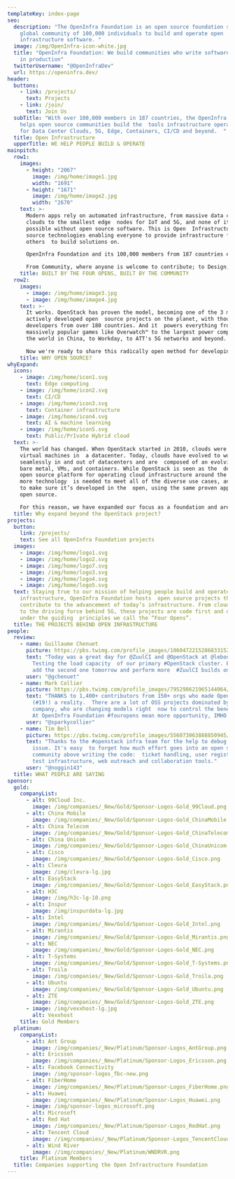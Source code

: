 ```yaml
---
templateKey: index-page
seo:
  description: "The OpenInfra Foundation is an open source foundation supporting a
    global community of 100,000 individuals to build and operate open
    infrastructure software. "
  image: /img/OpenInfra-icon-white.jpg
  title: "OpenInfra Foundation: We build communities who write software that runs
    in production"
  twitterUsername: "@OpenInfraDev"
  url: https://openinfra.dev/
header:
  buttons:
    - link: /projects/
      text: Projects
    - link: /join/
      text: Join Us
  subTitle: "With over 100,000 members in 187 countries, the OpenInfra Foundation
    helps open source communities build the  tools infrastructure operators need
    for Data Center Clouds, 5G, Edge, Containers, CI/CD and beyond.  "
  title: Open Infrastructure
  upperTitle: WE HELP PEOPLE BUILD & OPERATE
mainpitch:
  row1:
    images:
      - height: "2067"
        image: /img/home/image1.jpg
        width: "1691"
      - height: "1671"
        image: /img/home/image2.jpg
        width: "2670"
    text: >-
      Modern apps rely on automated infrastructure, from massive data center
      clouds to the smallest edge  nodes for IoT and 5G, and none of it is
      possible without open source software. This is Open  Infrastructure: open
      source technologies enabling everyone to provide infrastructure for
      others  to build solutions on.

      OpenInfra Foundation and its 100,000 members from 187 countries exist to ensure each open source component is  built and tested together, collaboratively, with a radical approach to openness we call the  Four Opens: Open Source, Development, Design and Community.

      From Community, where anyone is welcome to contribute; to Design, where diverse ideas are shared  before the coding begins; to Development, when every patch is visible and tested before it lands;  to the Source code itself, which is shared with the world: each is critical to how we deliver  open source.
    title: BUILT BY THE FOUR OPENS, BUILT BY THE COMMUNITY
  row2:
    images:
      - image: /img/home/image3.jpg
      - image: /img/home/image4.jpg
    text: >-
      It works. OpenStack has proven the model, becoming one of the 3 most
      actively developed open  source projects on the planet, with thousands of
      developers from over 180 countries. And it  powers everything from
      massively popular games like Overwatch™ to the largest power company  in
      the world in China, to Workday, to ATT's 5G networks and beyond.

      Now we're ready to share this radically open method for developing open source software with  the world beyond OpenStack, helping people build and operate open infrastructure.
    title: WHY OPEN SOURCE?
whyExpand:
  icons:
    - image: /img/home/icon1.svg
      text: Edge computing
    - image: /img/home/icon2.svg
      text: CI/CD
    - image: /img/home/icon3.svg
      text: Container infrastructure
    - image: /img/home/icon4.svg
      text: AI & machine learning
    - image: /img/home/icon5.svg
      text: Public/PrIvate Hybrid cloud
  text: >-
    The world has changed. When OpenStack started in 2010, clouds were mainly in
    virtual machines in  a datacenter. Today, clouds have evolved to work
    seamlessly in and out of datacenters and are  composed of an evolving mix of
    bare metal, VMs, and containers. While OpenStack is seen as the  de facto
    open source platform for operating cloud infrastructure around the world,
    more technology  is needed to meet all of the diverse use cases, and we want
    to make sure it’s developed in the  open, using the same proven approach to
    open source.

    For this reason, we have expanded our focus as a foundation and are helping to establish new open  source communities to advance areas where technology can successfully contribute to the development  of open infrastructure: AI/Machine Learning, CI/CD, Container Infrastructure, Edge Computing and  of course, Public, Private and Hybrid Clouds.
  title: Why expand beyond the OpenStack project?
projects:
  button:
    link: /projects/
    text: See all OpenInfra Foundation projects
  images:
    - image: /img/home/logo1.svg
    - image: /img/home/logo2.svg
    - image: /img/home/logo7.svg
    - image: /img/home/logo3.svg
    - image: /img/home/logo4.svg
    - image: /img/home/logo5.svg
  text: Staying true to our mission of helping people build and operate open
    infrastructure, OpenInfra Foundation hosts  open source projects that
    contribute to the advancement of today’s infrastructure. From cloud  hosting
    to the driving force behind 5G, these projects are code first and operate
    under the guiding  principles we call the “Four Opens”.
  title: THE PROJECTS BEHIND OPEN INFRASTRUCTURE
people:
  review:
    - name: Guillaume Chenuet
      picture: https://pbs.twimg.com/profile_images/1060472215286833152/cqMbWgDq_bigger.jpg
      text: "Today was a great day for @ZuulCI and @OpenStack at @leboncoinEng!
        Testing the load capacity  of our primary #OpenStack cluster. Excited to
        add the second one tomorrow and perform more  #ZuulCI builds on them!"
      user: "@gchenuet"
    - name: Mark Collier
      picture: https://pbs.twimg.com/profile_images/795298621965144064/rbQvkw0c_bigger.jpg
      text: "THANKS to 1,400+ contributors from 150+ orgs who made OpenStack Stein
        (#19!) a reality.  There are a lot of OSS projects dominated by one
        company, who are changing models right  now to control the benefits($).
        At OpenInfra Foundation #fouropens mean more opportunity, IMHO."
      user: "@sparkycollier"
    - name: Tim Bell
      picture: https://pbs.twimg.com/profile_images/556073063888850945/xCO4x5vO_bigger.jpeg
      text: "Thanks to the #openstack infra team for the help to debug a mailing list
        issue. It's easy  to forget how much effort goes into an open source
        community above writing the code:  ticket handling, user registration,
        test infrastructure, web outreach and collaboration tools."
      user: "@noggin143"
  title: WHAT PEOPLE ARE SAYING
sponsor:
  gold:
    companyList:
      - alt: 99Cloud Inc.
        image: /img/companies/_New/Gold/Sponsor-Logos-Gold_99Cloud.png
      - alt: China Mobile
        image: /img/companies/_New/Gold/Sponsor-Logos-Gold_ChinaMobile.png
      - alt: China Telecom
        image: /img/companies/_New/Gold/Sponsor-Logos-Gold_ChinaTelecom.png
      - alt: China Unicom
        image: /img/companies/_New/Gold/Sponsor-Logos-Gold_ChinaUnicom.png
      - alt: Cisco
        image: /img/companies/_New/Gold/Sponsor-Logos-Gold_Cisco.png
      - alt: Cleura
        image: /img/cleura-lg.jpg
      - alt: EasyStack
        image: /img/companies/_New/Gold/Sponsor-Logos-Gold_EasyStack.png
      - alt: H3C
        image: /img/h3c-lg-10.png
      - alt: Inspur
        image: /img/inspurdata-lg.jpg
      - alt: Intel
        image: /img/companies/_New/Gold/Sponsor-Logos-Gold_Intel.png
      - alt: Mirantis
        image: /img/companies/_New/Gold/Sponsor-Logos-Gold_Mirantis.png
      - alt: NEC
        image: /img/companies/_New/Gold/Sponsor-Logos-Gold_NEC.png
      - alt: T-Systems
        image: /img/companies/_New/Gold/Sponsor-Logos-Gold_T-Systems.png
      - alt: Troila
        image: /img/companies/_New/Gold/Sponsor-Logos-Gold_Troila.png
      - alt: Ubuntu
        image: /img/companies/_New/Gold/Sponsor-Logos-Gold_Ubuntu.png
      - alt: ZTE
        image: /img/companies/_New/Gold/Sponsor-Logos-Gold_ZTE.png
      - image: /img/vexxhost-lg.jpg
        alt: Vexxhost
    title: Gold Members
  platinum:
    companyList:
      - alt: Ant Group
        image: /img/companies/_New/Platinum/Sponsor-Logos_AntGroup.png
      - alt: Ericsson
        image: /img/companies/_New/Platinum/Sponsor-Logos_Ericsson.png
      - alt: Facebook Connectivity
        image: /img/sponsor-logos_fbc-new.png
      - alt: FiberHome
        image: /img/companies/_New/Platinum/Sponsor-Logos_FiberHome.png
      - alt: Huawei
        image: /img/companies/_New/Platinum/Sponsor-Logos_Huawei.png
      - image: /img/sponsor-logos_microsoft.png
        alt: Microsoft
      - alt: Red Hat
        image: /img/companies/_New/Platinum/Sponsor-Logos_RedHat.png
      - alt: Tencent Cloud
        image: //img/companies/_New/Platinum/Sponsor-Logos_TencentCloud.png
      - alt: Wind River
        image: //img/companies/_New/Platinum/WNDRVR.png
    title: Platinum Members
  title: Companies supporting the Open Infrastructure Foundation
---
```

